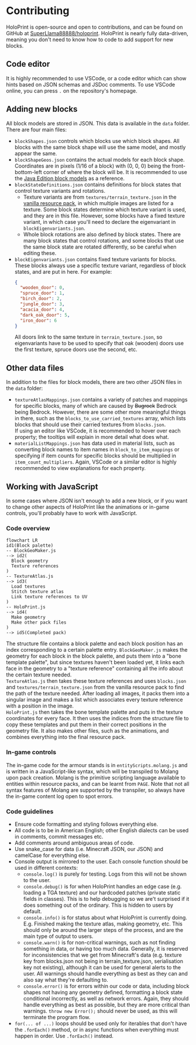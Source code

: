 # Contributing
HoloPrint is open-source and open to contributions, and can be found on GitHub at [SuperLlama88888/holoprint](https://github.com/SuperLlama88888/holoprint). HoloPrint is nearly fully data-driven, meaning you don't need to know how to code to add support for new blocks.
## Code editor
It is highly recommended to use VSCode, or a code editor which can show hints based on JSON schemas and JSDoc comments. To use VSCode online, you can press `.` on the repository's homepage.
## Adding new blocks
All block models are stored in JSON. This data is available in the `data` folder. There are four main files:
- `blockShapes.json` controls which blocks use which block shapes. All blocks with the same block shape will use the same model, and mostly appear the same.
- `blockShapeGeos.json` contains the actual models for each block shape. Coordinates are in pixels (1/16 of a block) with (0, 0, 0) being the front-bottom-left corner of where the block will be. It is recommended to use the [Java Edition block models](https://mcasset.cloud/1.21.3/assets/minecraft/models/block) as a reference.
- `blockStateDefinitions.json` contains definitions for block states that control texture variants and rotations.
  - Texture variants are from `textures/terrain_texture.json` in the [vanilla resource pack](https://github.com/Mojang/bedrock-samples/tree/preview/resource_pack), in which multiple images are listed for a texture. Some block states determine which texture variant is used, and they are in this file. However, some blocks have a fixed texture variant, in which case you'll need to declare the eigenvariant in `blockEigenvariants.json`.
  - Whole block rotations are also defined by block states. There are many block states that control rotations, and some blocks that use the same block state are rotated differently, so be careful when editing these.
- `blockEigenvariants.json` contains fixed texture variants for blocks. These blocks always use a specific texture variant, regardless of block states, and are put in here. For example:
  ```json
  {
  	"wooden_door": 0,
  	"spruce_door": 1,
  	"birch_door": 2,
  	"jungle_door": 3,
  	"acacia_door": 4,
  	"dark_oak_door": 5,
  	"iron_door": 6
  }
  ```
  All doors link to the same texture in `terrain_texture.json`, so eigenvariants have to be used to specify that oak (wooden) doors use the first texture, spruce doors use the second, etc.
## Other data files
In addition to the files for block models, there are two other JSON files in the `data` folder:
- `textureAtlasMappings.json` contains a variety of patches and mappings for specific blocks, many of which are caused by ~~Bugrock~~ Bedrock being Bedrock. However, there are some other more meaningful things in there, such as the `blocks_to_use_carried_textures` array, which lists blocks that should use their carried textures from `blocks.json`.  
  If using an editor like VSCode, it is recommended to hover over each property; the tooltips will explain in more detail what does what.
- `materialListMappings.json` has data used in material lists, such as converting block names to item names in `block_to_item_mappings` or specifying if item counts for specific blocks should be multiplied in `item_count_multipliers`. Again, VSCode or a similar editor is highly recommended to view explanations for each property.

## Working with JavaScript
In some cases where JSON isn't enough to add a new block, or if you want to change other aspects of HoloPrint like the animations or in-game controls, you'll probably have to work with JavaScript.
### Code overview
``` mermaid
flowchart LR
id1(Block palette)
-- BlockGeoMaker.js
--> id2(
  Block geometry
  Texture references
)
-- TextureAtlas.js
--> id3(
  Load textures
  Stitch texture atlas
  Link texture references to UV
)
-- HoloPrint.js
--> id4(
  Make geometry
  Make other pack files
)
--> id5(Completed pack)
```
The structure file contains a block palette and each block position has an index corresponding to a certain palette entry. `BlockGeoMaker.js` makes the geometry for each block in the block palette, and puts them into a "bone template palette", but since textures haven't been loaded yet, it links each face in the geometry to a "texture reference" containing all the info about the certain texture needed.  
`TextureAtlas.js` then takes these texture references and uses `blocks.json` and `textures/terrain_texture.json` from the vanilla resource pack to find the path of the texture needed. After loading all images, it packs them into a singular image and makes a list which associates every texture reference with a position in the image.  
`HoloPrint.js` then takes the bone template palette and puts in the texture coordinates for every face. It then uses the indices from the structure file to copy these templates and put them in their correct positions in the geometry file. It also makes other files, such as the animations, and combines everything into the final resource pack.
### In-game controls
The in-game code for the armour stands is in `entityScripts.molang.js` and is written in a JavaScript-like syntax, which will be transpiled to Molang upon pack creation. Molang is the primitive scripting language available to entities within resource packs, and can be learnt from `PAGE`. Note that not all syntax features of Molang are supported by the transpiler, so always have the in-game content log open to spot errors.
### Code guidelines
- Ensure code formatting and styling follows everything else.
- All code is to be in American English; other English dialects can be used in comments, commit messages etc.
- Add comments around ambiguous areas of code.
- Use snake_case for data (i.e. Minecraft JSON, our JSON) and camelCase for everything else.
- Console output is mirrored to the user. Each console function should be used in different contexts:
  - `console.log()` is purely for testing. Logs from this will not be shown to the user.
  - `console.debug()` is for when HoloPrint handles an edge case (e.g. loading a TGA texture) and our hardcoded patches (private static fields in classes). This is to help debugging so we are't surprised if it does something out of the ordinary. This is hidden to users by default.
  - `console.info()` is for status about what HoloPrint is currently doing. E.g. Finished making the texture atlas, making geometry, etc. This should only be around the larger steps of the process, and are the main type of output to users.
  - `console.warn()` is for non-critical warnings, such as not finding something in data, or having too much data. Generally, it is reserved for inconsistencies that we get from  Minecraft's data (e.g. texture key from blocks.json not being in terrain_texture.json, serialisation key not existing), although it can be used for general alerts to the user. All warnings should handle everything as best as they can and also say what they're defaulting to.
  - `console.error()` is for errors within our code or data, including block shapes not having any geometry defined, formatting a block state conditional incorrectly, as well as network errors. Again, they should handle everything as best as possible, but they are more critical than warnings. `throw new Error();` should never be used, as this will terminate the program flow.
- `for(... of ...)` loops should be used only for iterables that don't have the `.forEach()` method, or in async functions when everything must happen in order. Use `.forEach()` instead.